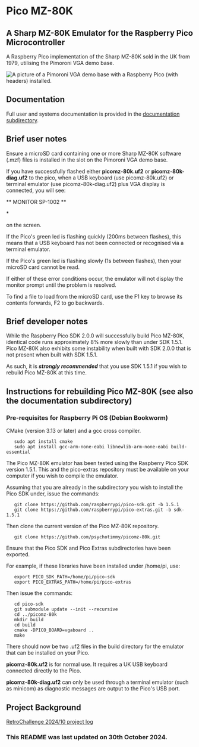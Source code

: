 # Pico MZ-80K 
## A Sharp MZ-80K Emulator for the Raspberry Pico Microcontroller

A Raspberry Pico implementation of the Sharp MZ-80K sold in the UK from 1979, utilising the Pimoroni VGA demo base.

![A picture of a Pimoroni VGA demo base with a Raspberry Pico (with headers) installed.](https://z80.timholyoake.uk/wp-content/uploads/2024/09/20240905_101721-1024x633.jpg)

## Documentation

Full user and systems documentation is provided in the [documentation subdirectory](https://github.com/psychotimmy/picomz-80k/tree/main/documentation).

## Brief user notes

Ensure a microSD card containing one or more Sharp MZ-80K software (.mzf) files is installed in the slot on the Pimoroni VGA demo base. 

If you have successfully flashed either **picomz-80k.uf2** or **picomz-80k-diag.uf2** to the pico, when a USB keyboard (use picomz-80k.uf2) or terminal emulator (use picomz-80k-diag.uf2) plus VGA display is connected, you will see:

** MONITOR SP-1002 **

\*

on the screen.  

If the Pico's green led is flashing quickly (200ms between flashes), this means that a USB keyboard has not been connected or recognised via a terminal emulator. 

If the Pico's green led is flashing slowly (1s between flashes), then your microSD card cannot be read.

If either of these error conditions occur, the emulator will not display the monitor prompt until the problem is resolved. 

To find a file to load from the microSD card, use the F1 key to browse its contents forwards, F2 to go backwards. 

## Brief developer notes

While the Raspberry Pico SDK 2.0.0 will successfully build Pico MZ-80K, identical code runs approximately 8% more slowly than under SDK 1.5.1. Pico MZ-80K also exhibits some instability when built with SDK 2.0.0 that is not present when built with SDK 1.5.1. 

As such, it is ***strongly recommended*** that you use SDK 1.5.1 if you wish to rebuild Pico MZ-80K at this time.

## Instructions for rebuilding Pico MZ-80K (see also the documentation subdirectory)

### Pre-requisites for Raspberry Pi OS (Debian Bookworm)

CMake (version 3.13 or later) and a gcc cross compiler.
```
   sudo apt install cmake
   sudo apt install gcc-arm-none-eabi libnewlib-arm-none-eabi build-essential
```   
The Pico MZ-80K emulator has been tested using the Raspberry Pico SDK version 1.5.1. This and
the pico-extras repository must be available on your computer if you wish to compile the emulator.

Assuming that you are already in the subdirectory you wish to install the Pico SDK under, issue the
commands:
```
   git clone https://github.com/raspberrypi/pico-sdk.git -b 1.5.1
   git clone https://github.com/raspberrypi/pico-extras.git -b sdk-1.5.1
```   
Then clone the current version of the Pico MZ-80K repository.
```
   git clone https://github.com/psychotimmy/picomz-80k.git
```   
Ensure that the Pico SDK and Pico Extras subdirectories have been exported. 

For example, if these libraries have been installed under /home/pi, use:
```
   export PICO_SDK_PATH=/home/pi/pico-sdk
   export PICO_EXTRAS_PATH=/home/pi/pico-extras
```   
Then issue the commands:
```
   cd pico-sdk
   git submodule update --init --recursive
   cd ../picomz-80k
   mkdir build
   cd build
   cmake -DPICO_BOARD=vgaboard ..
   make
```
There should now be two .uf2 files in the build directory for the emulator that can be installed on
your Pico.

**picomz-80k.uf2** is for normal use. It requires a UK USB keyboard connected directly to the Pico.

**picomz-80k-diag.uf2** can only be used through a terminal emulator (such as minicom) as diagnostic messages are output to the Pico's USB port.

## Project Background

[RetroChallenge 2024/10 project log](https://z80.timholyoake.uk/retrochallenge-2024-10/)

### This README was last updated on 30th October 2024.
